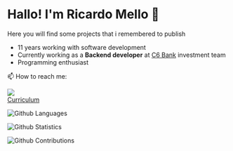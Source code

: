 # Hallo! I'm Ricardo Mello 👋


Here you will find some projects that i remembered to publish

- 11 years working with software development
- Currently working as a **Backend developer** at [C6 Bank](https://www.c6bank.com.br) investment team
- Programming enthusiast

📫 How to reach me:
<div> 
  <a href="https://www.linkedin.com/in/ricardohsmello/" target="_blank"><img src="https://img.shields.io/badge/-LinkedIn-%230077B5?style=for-the-badge&logo=linkedin&logoColor=white" target="_blank"></a>
</div>

<div> 
  <a href="https://docs.google.com/document/d/1gM-9FUVwwBFKiLafSFalMJHBRVDAE9b9zKVQROJIou0/edit?usp=sharing" target="_blank">Curriculum</a>
</div>


![Github Languages](https://github-readme-stats.vercel.app/api/top-langs/?username=ricardohsmello&layout=compact&count_private=true)

![Github Statistics](https://github-readme-stats.vercel.app/api/?username=ricardohsmello&count_private=true&show_icons=true)

![Github Contributions](https://github-readme-streak-stats.herokuapp.com/?user=ricardohsmello&hide_border=true)
